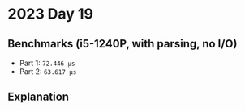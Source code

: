 # 2023 Day 19

## Benchmarks (i5-1240P, with parsing, no I/O)

- Part 1: `72.446 µs`
- Part 2: `63.617 µs`

## Explanation

